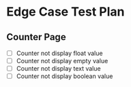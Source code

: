 # Edge Case Test Plan

## Counter Page
- [ ] Counter not display float value
- [ ] Counter not display empty value 
- [ ] Counter not display text value
- [ ] Counter not display boolean value
